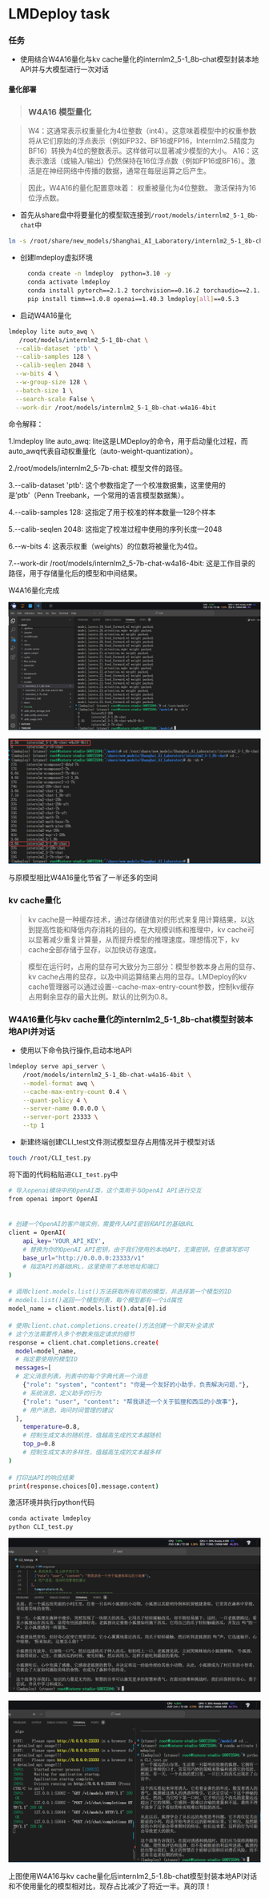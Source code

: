 # LMDeploy task

### 任务

- 使用结合W4A16量化与kv cache量化的internlm2_5-1_8b-chat模型封装本地API并与大模型进行一次对话

#### 量化部署

>### W4A16 模型量化

>W4：这通常表示权重量化为4位整数（int4）。这意味着模型中的权重参数将从它们原始的浮点表示（例如FP32、BF16或FP16，Internlm2.5精度为BF16）转换为4位的整数表示。这样做可以显著减少模型的大小。
>A16：这表示激活（或输入/输出）仍然保持在16位浮点数（例如FP16或BF16）。激活是在神经网络中传播的数据，通常在每层运算之后产生。

>因此，W4A16的量化配置意味着：
>权重被量化为4位整数。
>激活保持为16位浮点数。

- 首先从share盘中将要量化的模型软连接到`/root/models/internlm2_5-1_8b-chat`中

```bash
ln -s /root/share/new_models/Shanghai_AI_Laboratory/internlm2_5-1_8b-chat /root/models
```

- 创建lmdeploy虚拟环境
  
  ```bash
    conda create -n lmdeploy  python=3.10 -y
    conda activate lmdeploy
    conda install pytorch==2.1.2 torchvision==0.16.2 torchaudio==2.1.2 pytorch-cuda=12.1 -c pytorch -c nvidia -y
    pip install timm==1.0.8 openai==1.40.3 lmdeploy[all]==0.5.3
  ```

- 启动W4A16量化

```bash
lmdeploy lite auto_awq \
   /root/models/internlm2_5-1_8b-chat \
  --calib-dataset 'ptb' \
  --calib-samples 128 \
  --calib-seqlen 2048 \
  --w-bits 4 \
  --w-group-size 128 \
  --batch-size 1 \
  --search-scale False \
  --work-dir /root/models/internlm2_5-1_8b-chat-w4a16-4bit
```

命令解释：

1.lmdeploy lite auto_awq: lite这是LMDeploy的命令，用于启动量化过程，而auto_awq代表自动权重量化（auto-weight-quantization）。

2./root/models/internlm2_5-7b-chat: 模型文件的路径。

3.--calib-dataset 'ptb': 这个参数指定了一个校准数据集，这里使用的是’ptb’（Penn Treebank，一个常用的语言模型数据集）。

4.--calib-samples 128: 这指定了用于校准的样本数量—128个样本

5.--calib-seqlen 2048: 这指定了校准过程中使用的序列长度—2048

6.--w-bits 4: 这表示权重（weights）的位数将被量化为4位。

7.--work-dir /root/models/internlm2_5-7b-chat-w4a16-4bit: 这是工作目录的路径，用于存储量化后的模型和中间结果。

W4A16量化完成

![success](./assets/量化.png)

![comparison](./assets/comparison.png)

与原模型相比W4A16量化节省了一半还多的空间

### kv cache量化

> kv cache是一种缓存技术，通过存储键值对的形式来复用计算结果，以达到提高性能和降低内存消耗的目的。在大规模训练和推理中，kv cache可以显著减少重复计算量，从而提升模型的推理速度。理想情况下，kv cache全部存储于显存，以加快访存速度。

> 模型在运行时，占用的显存可大致分为三部分：模型参数本身占用的显存、kv cache占用的显存，以及中间运算结果占用的显存。LMDeploy的kv cache管理器可以通过设置--cache-max-entry-count参数，控制kv缓存占用剩余显存的最大比例。默认的比例为0.8。

### W4A16量化与kv cache量化的internlm2_5-1_8b-chat模型封装本地API并对话

- 使用以下命令执行操作,启动本地API

```bash
lmdeploy serve api_server \
    /root/models/internlm2_5-1_8b-chat-w4a16-4bit \
    --model-format awq \
    --cache-max-entry-count 0.4 \
    --quant-policy 4 \
    --server-name 0.0.0.0 \
    --server-port 23333 \
    --tp 1
```

- 新建终端创建CLI_test文件测试模型显存占用情况并于模型对话

```bash
touch /root/CLI_test.py
```

将下面的代码粘贴进`CLI_test.py`中

```bash
# 导入openai模块中的OpenAI类，这个类用于与OpenAI API进行交互
from openai import OpenAI


# 创建一个OpenAI的客户端实例，需要传入API密钥和API的基础URL
client = OpenAI(
    api_key='YOUR_API_KEY',  
    # 替换为你的OpenAI API密钥，由于我们使用的本地API，无需密钥，任意填写即可
    base_url="http://0.0.0.0:23333/v1"  
    # 指定API的基础URL，这里使用了本地地址和端口
)

# 调用client.models.list()方法获取所有可用的模型，并选择第一个模型的ID
# models.list()返回一个模型列表，每个模型都有一个id属性
model_name = client.models.list().data[0].id

# 使用client.chat.completions.create()方法创建一个聊天补全请求
# 这个方法需要传入多个参数来指定请求的细节
response = client.chat.completions.create(
  model=model_name,  
  # 指定要使用的模型ID
  messages=[  
  # 定义消息列表，列表中的每个字典代表一个消息
    {"role": "system", "content": "你是一个友好的小助手，负责解决问题."},  
    # 系统消息，定义助手的行为
    {"role": "user", "content": "帮我讲述一个关于狐狸和西瓜的小故事"},  
    # 用户消息，询问时间管理的建议
  ],
    temperature=0.8,  
    # 控制生成文本的随机性，值越高生成的文本越随机
    top_p=0.8  
    # 控制生成文本的多样性，值越高生成的文本越多样
)

# 打印出API的响应结果
print(response.choices[0].message.content)
```

激活环境并执行python代码

```bash
conda activate lmdeploy
python CLI_test.py
```

![result](./assets/result.png)

![contrast](./assets/contrast.png)

上图使用W4A16与kv cache量化后internlm2_5-1.8b-chat模型封装本地API对话和不使用量化的模型相对比，现存占比减少了将近一半。真的顶！

